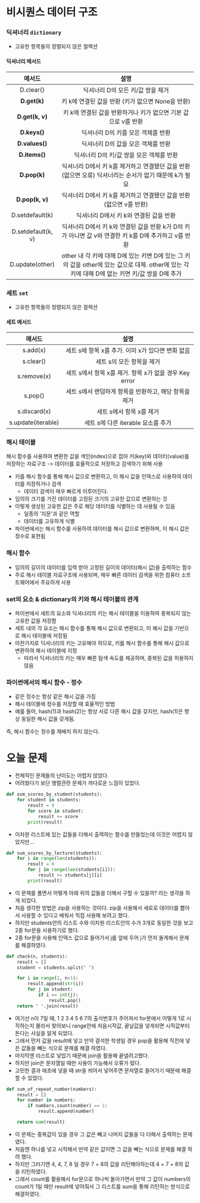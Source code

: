 # 비시퀀스 데이터 구조
### 딕셔너리 `dictionary`

- 고유한 항목들의 정렬되지 않은 컬렉션

#### 딕셔너리 메서드
|            메서드           	|                                                                                설명                                                                              	|
|:---------------------------:	|:----------------------------------------------------------------------------------------------------------------------------------------------------------------:	|
|           D.clear()         	|     딕셔너리 D의   모든 키/값 쌍을 제거                                                                                                                          	|
|           **D.get(k)**          	|     키 k에   연결된 값을 반환 (키가 없으면 None을 반환)                                                                                                          	|
|         **D.get(k,   v)**       	|     키 k에   연결된 값을 반환하거나 키가 없으면 기본 값으로 v를 반환                                                                                             	|
|           **D.keys()**          	|     딕셔너리 D의   키를 모은 객체를 반환                                                                                                                         	|
|          **D.values()**         	|     딕셔너리 D의   값을 모은 객체를 반환                                                                                                                         	|
|           **D.items()**         	|     딕셔너리 D의   키/값 쌍을 모은 객체를 반환                                                                                                                   	|
|           **D.pop(k)**          	|     딕셔너리 D에서   키 k를 제거하고 연결됐던 값을 반환 (없으면   오류) 딕셔너리는 순서가 없기 때문에 k가 필요                                                                                          	|
|         **D.pop(k,   v)**       	|     딕셔너리 D에서   키 k를 제거하고 연결됐던 값을 반환 (없으면   v를 반환)                                                                                      	|
|        D.setdefault(k)      	|     딕셔너리 D에서   키 k와 연결된 값을 반환                                                                                                                     	|
|     D.setdefault(k,   v)    	|     딕셔너리 D에서   키 k와 연결된 값을 반환     k가   D의 키가 아니면 값 v와   연결한 키 k를 D에   추가하고 v를 반환                                            	|
|        D.update(other)      	|     other 내 각 키에 대해 D에   있는 키면 D에 있는 그 키의 값을 other에 있는 값으로 대체.     other에 있는 각 키에 대해 D에   없는 키면 키/값 쌍을 D에   추가    	|

### 세트 `set`
- 고유한 항목들의 정렬되지 않은 컬렉션

#### 세트 메서드
|           메서드          	|                                설명                               	|
|:-------------------------:	|:-----------------------------------------------------------------:	|
|          s.add(x)         	|     세트 s에 항목   x를 추가. 이미   x가 있다면 변화 없음         	|
|          s.clear()        	|     세트 s의   모든 항목을   제거                                 	|
|         s.remove(x)       	|     세트 s에서   항목 x를 제거. 항목   x가 없을 경우 Key error    	|
|           s.pop()         	|     세트 s에서   랜덤하게 항목을 반환하고,   해당 항목을 제거     	|
|        s.discard(x)       	|     세트 s에서   항목 x를 제거                                    	|
|     s.update(iterable)    	|     세트 s에   다른 iterable 요소를   추가                        	|

### 해시 테이블
해시 함수를 사용하여 변환한 값을 색인(index)으로 잡아 키(key)와 데이터(value)를 저장하는 자료구조 -> 데이터를 효율적으로 저장하고 검색하기 위해 사용
- 키를 해시 함수를 통해 해시 값으로 변환하고, 이 해시 값을 인덱스로 사용하여 데이터를 저장하거나 검색
  - 데이터 검색이 매우 빠르게 이루어진다.
- 임의의 크기를 가진 데이터를 고정된 크기의 고유한 값으로 변환하는 것
- 이렇게 생성된 고유한 값은 주로 해당 데이터를 식별하는 데 사용될 수 있음
  - 일종의 '지문'과 같은 역할
  - 데이터를 고유하게 식별
- 파이썬에서는 해시 함수를 사용하여 데이터를 해시 값으로 변환하며, 이 해시 값은 정수로 표현됨

### 해시 함수
- 임의의 길이의 데이터를 입력 받아 고정된 길이의 데이터(해시 값)을 출력하는 함수
- 주로 해시 테이블 자료구조에 사용되며, 매우 빠른 데이터 검색을 위한 컴퓨터 소프트웨어에서 주요하게 사용

### set의 요소 & dictionary의 키와 해시 테이블의 관게
- 파이썬에서 세트의 요소와 딕셔너리의 키는 해시 테이블을 이용하여 중복되지 않는 고유한 값을 저장함
- 세트 내의 각 요소는 해시 함수를 통해 해시 값으로 변환되고, 이 해시 값을 기반으로 해시 테이블에 저장됨
- 마찬가지로 딕셔너리의 키는 고유해야 하므로, 키를 해시 함수를 통해 해시 값으로 변환하여 해시 테이블에 지정
  - 따라서 딕셔너리의 키는 매우 빠른 탐색 속도를 제공하며, 중복된 값을 허용하지 않음

### 파이썬에서의 해시 함수 - 정수
- 같은 정수는 항상 같은 해시 값을 가짐
- 해시 테이블에 정수를 저장할 때 효율적인 방법
- 예를 들어, hash(1)과 hash(2)는 항상 서로 다른 해시 값을 갖지만, hash(1)은 항상 동일한 해시 값을 갖게됨.

즉, 해시 함수는 정수를 재배치 하지 않는다.

# 오늘 문제
- 전체적인 문제들의 난이도는 어렵지 않았다.
- 어려웠다기 보단 행렬관련 문제가 까다로운 느낌이 있었다.
```python
def sum_scores_by_student(students):
    for student in students:
        result = 0
        for score in student:
            result += score
        print(result) 
```
- 이차원 리스트에 있는 값들을 더해서 출력하는 함수를 만들었는데 이것은 어렵지 않았지만...
```python
def sum_scores_by_lecture(students):
    for i in range(len(students)):
        result = 0
        for j in range(len(students[i])):
            result += students[j][i]
        print(result)
```
- 이 문제를 풀면서 어떻게 아래 위의 값들을 더해서 구할 수 있을까? 라는 생각을 하게 되었다.
- 처음 생각한 방법은 zip을 사용하는 것이다. zip을 사용해서 세로로 데이터를 뽑아서 사용할 수 있다고 배워서 직접 사용해 보려고 했다.
- 하지만 students안의 리스트 수와 이차원 리스트안의 수가 3개로 동일한 것을 보고 2중 for문을 사용하기로 했다.
- 2중 for문을 사용해 인덱스 값으로 들어가서 j를 앞에 두어 j가 먼저 돌게해서 문제를 해결하였다.

```python
def check(n, students):
    result = []
    student = students.split(" ")

    for i in range(1, n+1):
        result.append(str(i))
        for j in student:
            if i == int(j):
                result.pop()
    return " ".join(result)
```
- 여기선 n이 7일 때, 1 2 3 4 5 6 7의 출석번호가 주어져서 for문에서 어떻게 1로 시작하는지 몰라서 찾아보니 range안에 처음시작값, 끝날값을 넣게되면 시작값부터 돈다는 사실을 알게 되었다.
- 그래서 먼저 값을 result에 넣고 만약 결석한 학생일 경우 pop을 활용해 직전에 넣은 값들을 빼는 식으로 문제를 해결 하였다.
- 마지막엔 리스트로 넣었기 때문에 join을 활용해 끝낼려고했다.
- 하지만 join은 문자열일 때만 사용이 가능해서 오류가 떴다.
- 고민한 결과 애초에 넣을 때 str을 씌어서 넣어주면 문자열로 들어가기 때문에 해결할 수 있었다.
```python
def sum_of_repeat_number(numbers):
    result = []
    for number in numbers:
        if numbers.count(number) == 1:
            result.append(number)

    return sum(result)
```
- 이 문제는 중복값이 있을 경우 그 값은 빼고 나머지 값들을 다 더해서 출력하는 문제였다.
- 처음엔 하나를 넣고 시작해서 만약 같은 값이면 그 값을 빼는 식으로 문제를 해결 하려 했다.
- 하지만 그러기엔 4, 4, 7, 8 일 경우 7 + 8의 값을 리턴해야하는데 4 + 7 + 8의 값을 리턴하였다.
- 그래서 count를 활용해서 for문으로 하나씩 돌아가면서 만약 그 값이 numbers의 count가 1일 때만 result에 넣어줘서 그 리스트를 sum을 통해 리턴하는 방식으로 해결하였다.